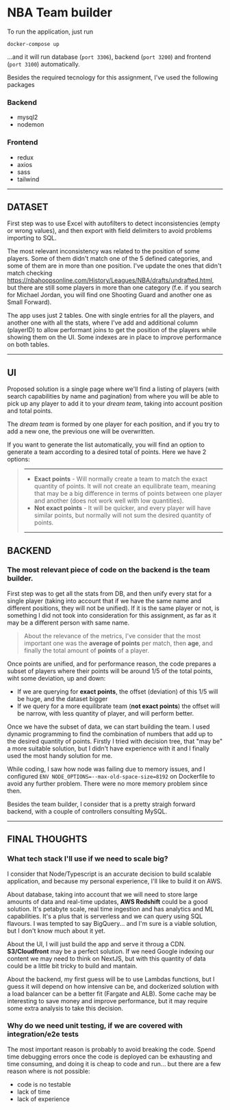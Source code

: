 # NBA Team builder

To run the application, just run

```
docker-compose up
```

...and it will run database (`port 3306`), backend (`port 3200`) and frontend (`port 3100`) automatically.

Besides the required tecnology for this assignment, I've used the following packages

### Backend
- mysql2
- nodemon

### Frontend
- redux
- axios
- sass
- tailwind

---

## DATASET

First step was to use Excel with autofilters to detect inconsistencies (empty or wrong values), and then export with field delimiters to avoid problems importing to SQL.

The most relevant inconsistency was related to the position of some players. Some of them didn't match one of the 5 defined categories, and some of them are in more than one position. I've update the ones that didn't match checking https://nbahoopsonline.com/History/Leagues/NBA/drafts/undrafted.html, but there are still some players in more than one category (f.e. if you search for Michael Jordan, you will find one Shooting Guard and another one as Small Forward).

The app uses just 2 tables. One with single entries for all the players, and another one with all the stats, where I've add and additional column (playerID) to allow performant joins to get the position of the players while showing them on the UI.
Some indexes are in place to improve performance on both tables.

---
## UI

Proposed solution is a single page where we'll find a listing of players (with search capabilities by name and pagination) from where you will be able to pick up any player to add it to your *dream team*, taking into account position and total points.

The *dream team* is formed by one player for each position, and if you try to add a new one, the previous one will be overwritten.

If you want to generate the list automatically, you will find an option to generate a team according to a desired total of points. Here we have 2 options:
>--- 
>* **Exact points** - Will normally create a team to match the exact quantity of points. It will not create an equilibrate team, meaning that may be a big difference in terms of points between one player and another (does not work well with low quantities).
> * **Not exact points** - It will be quicker, and every player will have similar points, but normally will not sum the desired quantity of points.
>---

## BACKEND

### The most relevant piece of code on the backend is the team builder. 

First step was to get all the stats from DB, and then unify every stat for a single player (taking into account that if we have the same name and different positions, they will not be unified). If it is the same player or not, is something I did not took into consideration for this assignment, as far as it may be a different person with same name. 
> About the relevance of the metrics, I've consider that the most important one was the **average of points** per match, then **age**, and finally the total amount of **points** of a player.

Once points are unified, and for performance reason, the code prepares a subset of players where their points will be around 1/5 of the total points, wiht some deviation, up and down:

- If we are querying for **exact points**, the offset (deviation) of this 1/5 will be huge, and the dataset bigger
- If we query for a more equilibrate team (**not exact points**) the offset will be narrow, with less quantity of player, and will perform better.

Once we have the subset of data, we can start building the team. I used dynamic programming to find the combination of numbers that add up to the desired quantity of points. Firstly I tried with decision tree, that "may be" a more suitable solution, but I didn't have experience with it and I finally used the most handy solution for me.

While coding, I saw how node was failing due to memory issues, and I configured ```ENV NODE_OPTIONS=--max-old-space-size=8192``` on Dockerfile to avoid any further problem. There were no more memory problem since then.

Besides the team builder, I consider that is a pretty straigh forward backend, with a couple of controllers consulting MySQL.

---
## FINAL THOUGHTS

### What tech stack I'll use if we need to scale big?

I consider that Node/Typescript is an accurate decision to build scalable application, and because my personal experience, I'll like to build it on AWS.

About database, taking into account that we will need to store large amounts of data and real-time updates, **AWS Redshift** could be a good solution. It's petabyte scale, real time ingestion and has analytics and ML capabilities. It's a plus that is serverless and we can query using SQL flavours. I was tempted to say BigQuery... and I'm sure is a viable solution, but I don't know much about it yet.

About the UI, I will just build the app and serve it throug a CDN. **S3/Cloudfront** may be a perfect solution. If we need Google indexing our content we may need to think on NextJS, but with this quantity of data could be a little bit tricky to build and mantain.

About the backend, my first guess will be to use Lambdas functions, but I guess it will depend on how intensive can be, and dockerized solution with a load balancer can be a better fit (Fargate and ALB). Some cache may be interesting to save money and improve performance, but it may require some extra analysis to take this decision.

### Why do we need unit testing, if we are covered with integration/e2e tests

The most important reason is probably to avoid breaking the code. Spend time debugging errors once the code is deployed can be exhausting and time consuming, and doing it is cheap to code and run... but there are a few reason where is not possible:
* code is no testable
* lack of time
* lack of experience


